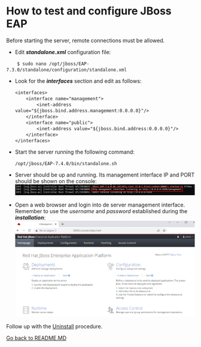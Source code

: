 # How to test and configure JBoss EAP

Before starting the server, remote connections must be allowed. 

- Edit ***standalone.xml*** configuration file:
```console
    $ sudo nano /opt/jboss/EAP-7.3.0/standalone/configuration/standalone.xml
```

- Look for the ***interfaces*** section and edit as follows:
    ```console
    <interfaces>
        <interface name="management">
            <inet-address value="${jboss.bind.address.management:0.0.0.0}"/>
        </interface>
        <interface name="public">
            <inet-address value="${jboss.bind.address:0.0.0.0}"/>
        </interface>
    </interfaces>
    ```

- Start the server running the following command:
    ```console
    /opt/jboss/EAP-7.4.0/bin/standalone.sh
    ```

- Server should be up and running. Its management interface IP and PORT should be shown on the console:
    ![server](img/run.png)

- Open a web browser and login into de server management interface. Remember to use the *username* and *password* established during the ***installation***:
![server-admin](img/server1.png)


Follow up with the [Uninstall](UNINSTALL.MD) procedure.
    
[Go back to README.MD](README.MD)
